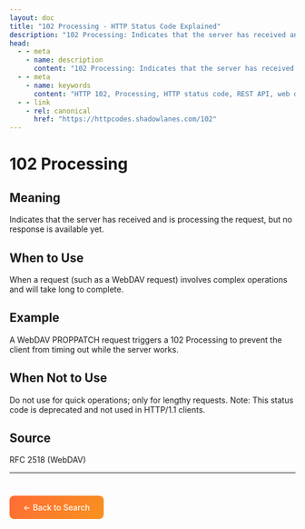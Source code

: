 ```yaml
---
layout: doc
title: "102 Processing - HTTP Status Code Explained"
description: "102 Processing: Indicates that the server has received and is processing the request, but no response is available yet."
head:
  - - meta
    - name: description
      content: "102 Processing: Indicates that the server has received and is processing the request, but no response is available yet."
  - - meta
    - name: keywords
      content: "HTTP 102, Processing, HTTP status code, REST API, web development"
  - - link
    - rel: canonical
      href: "https://httpcodes.shadowlanes.com/102"
---
```


# 102 Processing

## Meaning

Indicates that the server has received and is processing the request, but no response is available yet.

## When to Use

When a request (such as a WebDAV request) involves complex operations and will take long to complete.

## Example

A WebDAV PROPPATCH request triggers a 102 Processing to prevent the client from timing out while the server works.

## When Not to Use

Do not use for quick operations; only for lengthy requests. Note: This status code is deprecated and not used in HTTP/1.1 clients.

## Source

RFC 2518 (WebDAV)

---

<div style="margin-top: 40px;">
  <a href="/" style="display: inline-block; padding: 12px 24px; background: linear-gradient(135deg, #ff6b35, #f7931e); color: white; text-decoration: none; border-radius: 8px; font-weight: 500;">← Back to Search</a>
</div>
